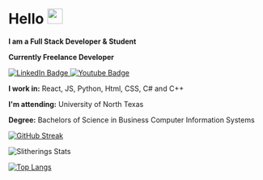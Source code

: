 <h1>
Hello
    <img src="https://media.giphy.com/media/hvRJCLFzcasrR4ia7z/giphy.gif" width="30px"/>
</h1>
<p><b>I am a Full Stack Developer & Student</b>

**Currently Freelance Developer**

<div id="badges">
  <a href="https://www.linkedin.com/in/jaylen-cooper-241b22138/">
    <img src="https://img.shields.io/badge/LinkedIn-blue?style=for-the-badge&logo=linkedin&logoColor=white" alt="LinkedIn Badge"/>
  </a>
  <a href="https://discord.gg/T7zyJ9zE2V">
    <img src="https://img.shields.io/badge/Discord-purple?style=for-the-badge&logo=discord&logoColor=white" alt="Youtube Badge"/>
  </a>
</div>

**I work in:** React, JS, Python, Html, CSS, C# and C++

**I'm attending:** University of North Texas 

**Degree:** Bachelors of Science in Business Computer Information Systems

[![GitHub Streak](http://github-readme-streak-stats.herokuapp.com?user=Slitherings&theme=tokyonight_duo&hide_border=true)](https://git.io/streak-stats)

![Slitherings Stats](https://github-readme-stats.vercel.app/api?username=Slitherings&show_icons=true&theme=tokyonight)

[![Top Langs](https://github-readme-stats.vercel.app/api/top-langs/?username=Slitherings&layout=compact&theme=tokyonight_duo)](https://github.com/anuraghazra/github-readme-stats)
</div>
